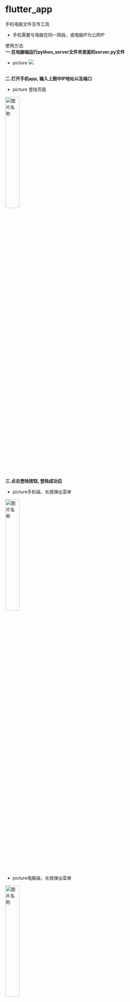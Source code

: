# flutter_app

手机电脑文件互传工具
- 手机需要与电脑在同一网段，或电脑IP为公网IP

使用方法: <br> **一.在电脑端运行python_server文件夹里面的server.py文件**
- picture
![](https://img2020.cnblogs.com/blog/1011634/202004/1011634-20200424151837075-158388318.png)

<br>**二.打开手机app, 输入上图中IP地址以及端口**
- picture 登陆页面
<img src="https://img2020.cnblogs.com/blog/1011634/202004/1011634-20200424152427591-579242183.png" width = "30%" height = "30%" alt="图片名称" />

<br>**三.点击登陆按钮, 登陆成功后**
- picture手机端，长按弹出菜单
<img src="https://img2020.cnblogs.com/blog/1011634/202004/1011634-20200424152518645-58381822.png" width = "30%" height ="30%" alt="图片名称"/>

- picture电脑端，长按弹出菜单
<img src="https://img2020.cnblogs.com/blog/1011634/202004/1011634-20200424162655085-307048196.png" width = "30%" height ="30%" alt="图片名称"/>
